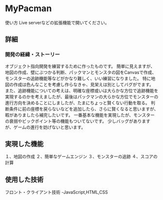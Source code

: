 # MyPacman
使い方
Live serverなどの拡張機能で開いてください。

## 詳細
### 開発の経緯・ストーリー
オブジェクト指向開発を練習するために作ったものです。
簡単に見えますが、地図の作成、壁にぶつかる判断、パックマンとモンスタの図をCanvasで作成、モンスターの追跡機能等などがかなり難しく、いい練習になりました。
特に地図の作成は色んなことを考慮し作らなきゃ、見栄えは別としてバグがでます。
また、追跡機能についての考えは、明確な座標或いは大らかな方位で追跡機能を実現するのかを考えましたが、最後はパックマンの大らかな方位でモンスターの進行方向を決めることにしましたが、たまにちょっと賢くない行動を取る。
判断条件に前の座標を戻らないなどを追加したら、さらに賢くなると思いますが、暇がありましたら補完したいです。
一番基本な機能を実現したが、モンスターの衰弱やビックポイント等の機能もついてないです。
少しバッグがありますが、ゲームの進行を妨げないと思います。
## 実現した機能
１、地図の作成
２、簡単なゲームエンジン
３、モンスターの追跡
４、スコアの計算
## 使用した技術
フロント・クライアント技術 -JavaScript,HTML,CSS  
